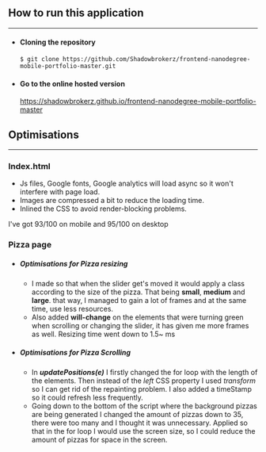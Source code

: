 ## How to run this application

* * *
* #### Cloning the repository
    ```
    $ git clone https://github.com/Shadowbrokerz/frontend-nanodegree-mobile-portfolio-master.git
    ```
* #### Go to the online hosted version
    https://shadowbrokerz.github.io/frontend-nanodegree-mobile-portfolio-master


## Optimisations

* * *
### Index.html
* Js files, Google fonts, Google analytics will load async so it won't interfere with page load.
* Images are compressed a bit to reduce the loading time.
* Inlined the CSS to avoid render-blocking problems.

I've got 93/100 on mobile and 95/100 on desktop

### Pizza page
* ##### Optimisations for Pizza resizing
    * I made so that when the slider get's moved it would apply a class according to the size of the pizza. That being **small**, **medium** and **large**. that way, I managed to gain a lot of frames and at the same time, use less resources.
    * Also added **will-change** on the elements that were turning green when scrolling or changing the slider, it has given me more frames as well.
Resizing time went down to 1.5~ ms
* ##### Optimisations for Pizza Scrolling
    * In ***updatePositions(e)*** I firstly changed the for loop with the length of the elements. Then instead of the *left* CSS property I used *transform* so I can get rid of the repainting problem. I also added a timeStamp so it could refresh less frequently.
    * Going down to the bottom of the script where the background pizzas are being generated I changed the amount of pizzas down to 35, there were too many and I thought it was unnecessary. Applied so that in the for loop I would use the screen size, so I could reduce the amount of pizzas for space in the screen.





